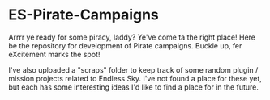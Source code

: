 # ES-Pirate-Campaigns
Arrrr ye ready for some piracy, laddy? Ye've come ta the right place! Here be the repository for development of Pirate campaigns. Buckle up, fer eXcitement marks the spot!

I've also uploaded a "scraps" folder to keep track of some random plugin / mission projects related to Endless Sky. I've not found a place for these yet, but each has some interesting ideas I'd like to find a place for in the future.
